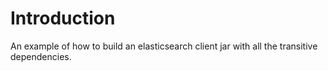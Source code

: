 # Introduction

An example of how to build an elasticsearch client jar with all the transitive dependencies.
